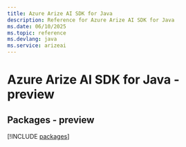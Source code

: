 ```yaml
---
title: Azure Arize AI SDK for Java
description: Reference for Azure Arize AI SDK for Java
ms.date: 06/10/2025
ms.topic: reference
ms.devlang: java
ms.service: arizeai
---
```

# Azure Arize AI SDK for Java - preview
## Packages - preview
[!INCLUDE [packages](arize-ai-index.md)]